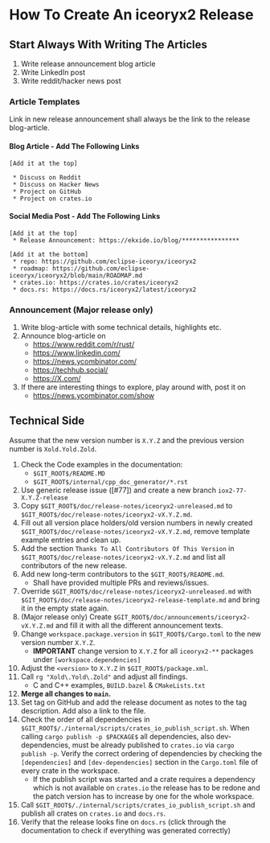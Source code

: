 # How To Create An iceoryx2 Release

## Start Always With Writing The Articles

1. Write release announcement blog article
2. Write LinkedIn post
3. Write reddit/hacker news post

### Article Templates

Link in new release announcement shall always be the link to the release
blog-article.

#### Blog Article - Add The Following Links

```text
[Add it at the top]

 * Discuss on Reddit
 * Discuss on Hacker News
 * Project on GitHub
 * Project on crates.io
```

#### Social Media Post - Add The Following Links

```text
[Add it at the top]
 * Release Announcement: https://ekxide.io/blog/****************

[Add it at the bottom]
 * repo: https://github.com/eclipse-iceoryx/iceoryx2
 * roadmap: https://github.com/eclipse-iceoryx/iceoryx2/blob/main/ROADMAP.md
 * crates.io: https://crates.io/crates/iceoryx2
 * docs.rs: https://docs.rs/iceoryx2/latest/iceoryx2
```

### Announcement (Major release only)

1. Write blog-article with some technical details, highlights etc.
2. Announce blog-article on
   * <https://www.reddit.com/r/rust/>
   * <https://www.linkedin.com/>
   * <https://news.ycombinator.com/>
   * <https://techhub.social/>
   * <https://X.com/>
3. If there are interesting things to explore, play around with, post it on
   * <https://news.ycombinator.com/show>

## Technical Side

Assume that the new version number is `X.Y.Z` and the previous version
number is `Xold.Yold.Zold`.

1. Check the Code examples in the documentation:
   * `$GIT_ROOT$/README.MD`
   * `$GIT_ROOT$/internal/cpp_doc_generator/*.rst`
2. Use generic release issue ([#77]) and create a new branch
   `iox2-77-X.Y.Z-release`
3. Copy `$GIT_ROOT$/doc/release-notes/iceoryx2-unreleased.md` to
   `$GIT_ROOT$/doc/release-notes/iceoryx2-vX.Y.Z.md`.
4. Fill out all version place holders/old version numbers in newly created
   `$GIT_ROOT$/doc/release-notes/iceoryx2-vX.Y.Z.md`, remove template example
   entries and clean up.
5. Add the section `Thanks To All Contributors Of This Version` in
   `$GIT_ROOT$/doc/release-notes/iceoryx2-vX.Y.Z.md` and list all contributors
   of the new release.
6. Add new long-term contributors to the `$GIT_ROOT$/README.md`.
   * Shall have provided multiple PRs and reviews/issues.
7. Override `$GIT_ROOT$/doc/release-notes/iceoryx2-unreleased.md` with
   `$GIT_ROOT$/doc/release-notes/iceoryx2-release-template.md` and bring it in
   the empty state again.
8. (Major release only) Create `$GIT_ROOT$/doc/announcements/iceoryx2-vX.Y.Z.md`
   and fill it with all the different announcement texts.
9. Change `workspace.package.version` in `$GIT_ROOT$/Cargo.toml` to the new
   version number `X.Y.Z`.
   * **IMPORTANT** change version to `X.Y.Z` for all `iceoryx2-**` packages
     under `[workspace.dependencies]`
10. Adjust the `<version>` to `X.Y.Z` in `$GIT_ROOT$/package.xml`.
11. Call `rg "Xold\.Yold\.Zold"` and adjust all findings.
    * C and C++ examples, `BUILD.bazel` & `CMakeLists.txt`
12. **Merge all changes to `main`.**
13. Set tag on GitHub and add the release document as notes to the tag
    description. Add also a link to the file.
14. Check the order of all dependencies in
    `$GIT_ROOT$/./internal/scripts/crates_io_publish_script.sh`.
    When calling `cargo publish -p $PACKAGE$` all dependencies, also dev-dependencies,
    must be already published to `crates.io` via `cargo publish -p`. Verify the
    correct ordering of dependencies by checking the `[dependencies]` and
    `[dev-dependencies]`
    section in the `Cargo.toml` file of every crate in the workspace.
    * If the publish script was started and a crate requires a dependency which
      is not available on `crates.io` the release has to be redone and the patch
      version has to increase by one for the whole workspace.
15. Call `$GIT_ROOT$/./internal/scripts/crates_io_publish_script.sh` and publish
    all crates on `crates.io` and `docs.rs`.
16. Verify that the release looks fine on `docs.rs` (click through the
    documentation to check if everything was generated correctly)
